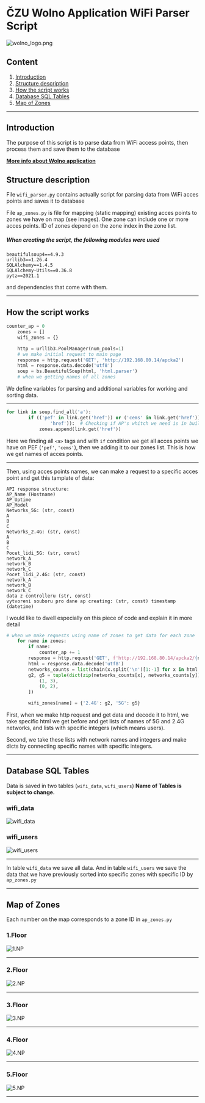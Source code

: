 # ČZU Wolno Application WiFi Parser Script

![wolno_logo.png](http://ls40.pef.czu.cz/files/wolno_logo.png)

## Content

1. [Introduction](#intro)
2. [Structure description](#structdesc)
3. [How the script works](#howworks)
4. [Database SQL Tables](#DB)
5. [Map of Zones](#zones)

---

## <a id='intro'>Introduction</a>

The purpose of this script is to parse data from WiFi access points, then process them and save them to the database

__[More info about Wolno application](http://ls40.pef.czu.cz/obsazenost-arealu-czu)__

## <a id='structdesc'>Structure description</a>

File ```wifi_parser.py``` сontains actually script for parsing data from WiFi acces points and saves it to database

File ```ap_zones.py``` is file for mapping (static mapping) existing acces points to zones we have on map (see images). One zone can include one or more acces points. ID of zones depend on the zone index in the zone list.

##### When creating the script, the following modules were used

```
beautifulsoup4==4.9.3
urllib3==1.26.4
SQLAlchemy==1.4.5
SQLAlchemy-Utils==0.36.8
pytz==2021.1
```

and dependencies that come with them.
___

## <a id='howworks'>How the script works</a>

```python
counter_ap = 0
    zones = []
    wifi_zones = {}

    http = urllib3.PoolManager(num_pools=1)
    # we make initial request to main page
    response = http.request('GET', 'http://192.168.80.14/apcka2')
    html = response.data.decode('utf8')
    soup = bs.BeautifulSoup(html, 'html.parser')
    # when we getting names of all zones
```

We define variables for parsing and additional variables for working and sorting data.

___

```python
for link in soup.find_all('a'):
        if (('pef' in link.get('href')) or ('cems' in link.get('href'))) and ('out' not in link.get(
                'href')):  # Checking if AP's whitch we need is in building PEF (pef, cems) and adding to list of names of APs
            zones.append(link.get('href'))
```

Here we finding all `<a>` tags and with `if` condition we get all acces points we have on PEF (`'pef'`, `'cems'`), then we adding it to our zones list. This is how we get names of acces points.

___

Then, using acces points names, we can make a request to a specific acces point and get this tamplate of data:

```
API response structure:
AP_Name (Hostname)
AP_Uptime 
AP_Model
Networks_5G: (str, const)
A
B
C
Networks_2.4G: (str, const)
A
B
C
Pocet_lidi_5G: (str, const)
network_A
network_B
network_C
Pocet_lidi_2.4G: (str, const)
network_A
network_B
network_C
data z controlleru (str, const)
vytvoreni souboru pro dane ap creating: (str, const) timestamp (datetime)
```

I would like to dwell especially on this piece of code and explain it in more detail

```python
# when we make requests using name of zones to get data for each zone
    for name in zones:
        if name:
            counter_ap += 1
        response = http.request('GET', f'http://192.168.80.14/apcka2/{name}')
        html = response.data.decode('utf8')
        networks_counts = list(chain(x.split('\n')[1:-1] for x in html.split(':')[1:5]))
        g2, g5 = tuple(dict(zip(networks_counts[x], networks_counts[y])) for x, y in [
            (1, 3),
            (0, 2),
        ])

        wifi_zones[name] = {'2.4G': g2, '5G': g5}
```

First, when we make http request and get data and decode it to html, we take specific html we get before and get lists of names of 5G and 2.4G networks, and lists with specific integers (which means users).

Second, we take these lists with network names and integers and make dicts by connecting specific names with specific integers.

___

## <a id='DB'>Database SQL Tables</a>

Data is saved in two tables (`wifi_data`, `wifi_users`) __Name of Tables is subject to change.__

### wifi_data

![wifi_data](images/wifi_data.jpg)

### wifi_users

![wifi_users](images/wifi_users.jpg)
___
In table `wifi_data` we save all data. And in table `wifi_users` we save the data that we have previously sorted into specific zones with specific ID by `ap_zones.py`

___

## <a id='zones'>Map of Zones</a>

Each number on the map corresponds to a zone ID in `ap_zones.py`

### 1.Floor

![1.NP](images/1.NP.jpg)
___

### 2.Floor

![2.NP](images/2.NP.jpg)
___

### 3.Floor

![3.NP](images/3.NP.jpg)
___

### 4.Floor

![4.NP](images/4.NP.jpg)
___

### 5.Floor

![5.NP](images/5.NP.jpg)
___
